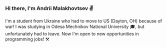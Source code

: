 ### Hi there, I'm Andrii Malakhovtsev ✌

I'm a student from Ukraine who had to move to US (Dayton, OH) because of war!
I was studying in Odesa Mechnikov National University 🎓, but unfortunately had to leave.
Now I'm open to new opportunities in programming jobs! ⚒
